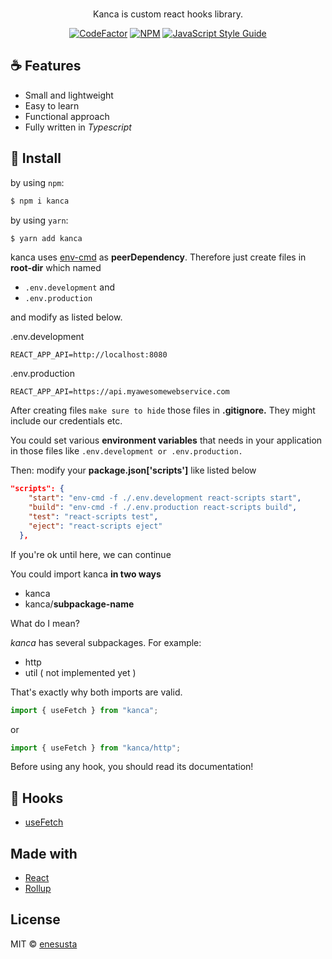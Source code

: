 
<br/>

<div align="center">

 Kanca is custom react hooks library.


[![CodeFactor](https://www.codefactor.io/repository/github/enesusta/kanca/badge)](https://www.codefactor.io/repository/github/enesusta/kanca)
[![NPM](https://img.shields.io/npm/v/kanca.svg)](https://www.npmjs.com/package/kanca) [![JavaScript Style Guide](https://img.shields.io/badge/code_style-standard-brightgreen.svg)](https://standardjs.com)

</div>

## ☕️ Features

* Small and lightweight
* Easy to learn
* Functional approach
* Fully written in *Typescript*


## 🕺 Install

by using `npm`:
```bash
$ npm i kanca
```

by using `yarn`:

```bash
$ yarn add kanca
```

kanca uses [env-cmd](https://www.npmjs.com/package/env-cmd) as **peerDependency**. Therefore just create files in **root-dir** which named 
- `.env.development` and
- `.env.production` 
  
and modify as listed below.

.env.development
```env
REACT_APP_API=http://localhost:8080
```

.env.production
```env
REACT_APP_API=https://api.myawesomewebservice.com
```

After creating files `make sure to hide` those files in **.gitignore.** They might include our credentials etc.

You could set various **environment variables** that needs in your application in those files like `.env.development or .env.production.`

Then: modify your **package.json['scripts']** like listed below

```json
"scripts": {
    "start": "env-cmd -f ./.env.development react-scripts start",
    "build": "env-cmd -f ./.env.production react-scripts build",
    "test": "react-scripts test",
    "eject": "react-scripts eject"
  },
```

If you're ok until here, we can continue

You could import kanca **in two ways**

- kanca
- kanca/**subpackage-name**


What do I mean?

*kanca* has several subpackages. For example:

- http
- util ( not implemented yet )

That's exactly why both imports are valid.


```jsx
import { useFetch } from "kanca";
```

or

```jsx
import { useFetch } from "kanca/http";
```


Before using any hook, you should read its documentation!


## 🎨 Hooks

- [useFetch](docs/useFetch.md)

## Made with

- [React](https://reactjs.org/)
- [Rollup](https://rollupjs.org/guide/en/)


## License

MIT © [enesusta](https://github.com/enesusta)
